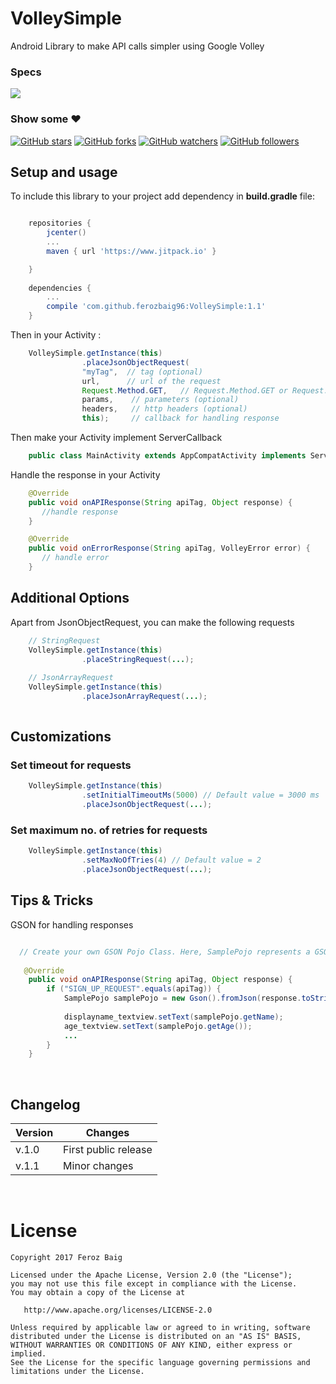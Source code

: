 # VolleySimple
Android Library to make API calls simpler using Google Volley

### Specs
[![](https://jitpack.io/v/ferozbaig96/VolleySimple.svg)](https://jitpack.io/#ferozbaig96/VolleySimple)

### Show some :heart:
[![GitHub stars](https://img.shields.io/github/stars/ferozbaig96/VolleySimple.svg?style=social&label=Star)](https://github.com/ferozbaig96/VolleySimple) [![GitHub forks](https://img.shields.io/github/forks/ferozbaig96/VolleySimple.svg?style=social&label=Fork)](https://github.com/ferozbaig96/VolleySimple/fork) [![GitHub watchers](https://img.shields.io/github/watchers/ferozbaig96/VolleySimple.svg?style=social&label=Watch)](https://github.com/ferozbaig96/VolleySimple) [![GitHub followers](https://img.shields.io/github/followers/ferozbaig96.svg?style=social&label=Follow)](https://github.com/nisrulz/UploadToJitpack)  

## Setup and usage

To include this library to your project add dependency in **build.gradle** file:

```groovy

    repositories {
        jcenter()
        ...
        maven { url 'https://www.jitpack.io' }

    }
    
    dependencies {
        ...
        compile 'com.github.ferozbaig96:VolleySimple:1.1'
    }
```

Then in your Activity :

```JAVA
    VolleySimple.getInstance(this)
                .placeJsonObjectRequest(
                "myTag",  // tag (optional)
                url,      // url of the request
                Request.Method.GET,   // Request.Method.GET or Request.Method.POST
                params,    // parameters (optional)
                headers,   // http headers (optional)
                this);     // callback for handling response
```

Then make your Activity implement ServerCallback

```JAVA
    public class MainActivity extends AppCompatActivity implements ServerCallback {
```

Handle the response in your Activity 

```JAVA
    @Override
    public void onAPIResponse(String apiTag, Object response) {
       //handle response
    }

    @Override
    public void onErrorResponse(String apiTag, VolleyError error) {
       // handle error 
    }
```

## Additional Options

Apart from JsonObjectRequest, you can make the following requests

```JAVA
    // StringRequest
    VolleySimple.getInstance(this)
                .placeStringRequest(...);
    
    // JsonArrayRequest
    VolleySimple.getInstance(this)
                .placeJsonArrayRequest(...);
                
```

## Customizations

### Set timeout for requests

```JAVA
    VolleySimple.getInstance(this)
                .setInitialTimeoutMs(5000) // Default value = 3000 ms
                .placeJsonObjectRequest(...);         
```

### Set maximum no. of retries for requests

```JAVA
    VolleySimple.getInstance(this)
                .setMaxNoOfTries(4) // Default value = 2
                .placeJsonObjectRequest(...);         
```

## Tips & Tricks

GSON for handling responses

```JAVA

  // Create your own GSON Pojo Class. Here, SamplePojo represents a GSON Pojo
  
   @Override
    public void onAPIResponse(String apiTag, Object response) {
        if ("SIGN_UP_REQUEST".equals(apiTag)) {
            SamplePojo samplePojo = new Gson().fromJson(response.toString(), SamplePojo.class);
  
            displayname_textview.setText(samplePojo.getName);
            age_textview.setText(samplePojo.getAge());
            ...
        }
    }
```

<br />

## Changelog

| Version | Changes                         |
| --- | --- |
| v.1.0 | First public release            |
| v.1.1 | Minor changes                   |

<br />

License
=======

    Copyright 2017 Feroz Baig

    Licensed under the Apache License, Version 2.0 (the "License");
    you may not use this file except in compliance with the License.
    You may obtain a copy of the License at

       http://www.apache.org/licenses/LICENSE-2.0

    Unless required by applicable law or agreed to in writing, software
    distributed under the License is distributed on an "AS IS" BASIS,
    WITHOUT WARRANTIES OR CONDITIONS OF ANY KIND, either express or implied.
    See the License for the specific language governing permissions and
    limitations under the License.
